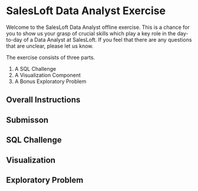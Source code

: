 # SalesLoft Data Analyst Exercise

Welcome to the SalesLoft Data Analyst offline exercise. This is a chance for you to show us your grasp of crucial skills which play a key role in the day-to-day of a Data Analyst at SalesLoft. If you feel that there are any questions that are unclear, please let us know. 

The exercise consists of three parts. 

1. A SQL Challenge
2. A Visualization Component
3. A Bonus Exploratory Problem

## Overall Instructions

## Submisson

## SQL Challenge

## Visualization

## Exploratory Problem



